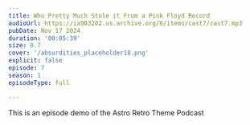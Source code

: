 ```yaml
---
title: Who Pretty Much Stole it From a Pink Floyd Record
audioUrl: https://ia903202.us.archive.org/6/items/cast7/cast7.mp3
pubDate: Nov 17 2024
duration: '00:05:39'
size: 0.7
cover: '/absurdities_placeholder18.png'
explicit: false
episode: 7
season: 1
episodeType: full

---
```

This is an episode demo of the Astro Retro Theme Podcast
